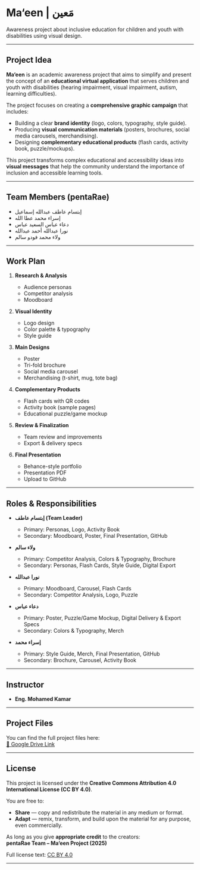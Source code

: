 
# Ma‘een | مَعين  

Awareness project about inclusive education for children and youth with disabilities using visual design.  

---

## Project Idea  

**Ma‘een** is an academic awareness project that aims to simplify and present the concept of an **educational virtual application** that serves children and youth with disabilities (hearing impairment, visual impairment, autism, learning difficulties).  

The project focuses on creating a **comprehensive graphic campaign** that includes:  
- Building a clear **brand identity** (logo, colors, typography, style guide).  
- Producing **visual communication materials** (posters, brochures, social media carousels, merchandising).  
- Designing **complementary educational products** (flash cards, activity book, puzzle/mockups).  

This project transforms complex educational and accessibility ideas into **visual messages** that help the community understand the importance of inclusion and accessible learning tools.  

---

## Team Members (pentaRae)  

- إبتسام عاطف عبدالله إسماعيل  
- إسراء محمد عطا الله  
- دعاء عباس السعيد عباس  
- نورا عبدالله أحمد عبدالله  
- ولاء محمد فودو سالم  

---

## Work Plan  

1. **Research & Analysis**  
   - Audience personas  
   - Competitor analysis  
   - Moodboard  

2. **Visual Identity**  
   - Logo design  
   - Color palette & typography  
   - Style guide  

3. **Main Designs**  
   - Poster  
   - Tri-fold brochure  
   - Social media carousel  
   - Merchandising (t-shirt, mug, tote bag)  

4. **Complementary Products**  
   - Flash cards with QR codes  
   - Activity book (sample pages)  
   - Educational puzzle/game mockup  

5. **Review & Finalization**  
   - Team review and improvements  
   - Export & delivery specs  

6. **Final Presentation**  
   - Behance-style portfolio  
   - Presentation PDF  
   - Upload to GitHub  

---

## Roles & Responsibilities  

- **إبتسام عاطف (Team Leader)**  
  - Primary: Personas, Logo, Activity Book  
  - Secondary: Moodboard, Poster, Final Presentation, GitHub  

- **ولاء سالم**  
  - Primary: Competitor Analysis, Colors & Typography, Brochure  
  - Secondary: Personas, Flash Cards, Style Guide, Digital Export  

- **نورا عبدالله**  
  - Primary: Moodboard, Carousel, Flash Cards  
  - Secondary: Competitor Analysis, Logo, Puzzle  

- **دعاء عباس**  
  - Primary: Poster, Puzzle/Game Mockup, Digital Delivery & Export Specs  
  - Secondary: Colors & Typography, Merch  

- **إسراء محمد**  
  - Primary: Style Guide, Merch, Final Presentation, GitHub  
  - Secondary: Brochure, Carousel, Activity Book  

---

## Instructor  

- **Eng. Mohamed Kamar**  

---

## Project Files  

You can find the full project files here:  
[📂 Google Drive Link](https://drive.google.com/drive/folders/1jrW-h3rvsHhxA_ArJ7i3d30VUhPmKGn0?usp=sharing)

---

## License  

This project is licensed under the **Creative Commons Attribution 4.0 International License (CC BY 4.0)**.  

You are free to:  
- **Share** — copy and redistribute the material in any medium or format.  
- **Adapt** — remix, transform, and build upon the material for any purpose, even commercially.  

As long as you give **appropriate credit** to the creators:  
**pentaRae Team – Ma‘een Project (2025)**  

Full license text: [CC BY 4.0](https://creativecommons.org/licenses/by/4.0/)

---
